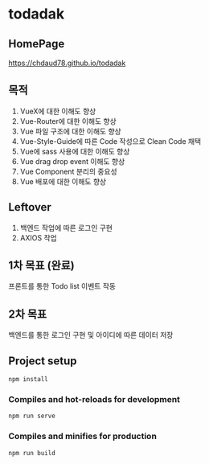# todadak

## HomePage
https://chdaud78.github.io/todadak

## 목적
1. VueX에 대한 이해도 향상
2. Vue-Router에 대한 이해도 향상
3. Vue 파일 구조에 대한 이해도 향상
4. Vue-Style-Guide에 따른 Code 작성으로 Clean Code 채택
5. Vue에 sass 사용에 대한 이해도 향상
6. Vue drag drop event 이해도 향상
7. Vue Component 분리의 중요성
8. Vue 배포에 대한 이해도 향상

## Leftover
1. 백엔드 작업에 따른 로그인 구현
2. AXIOS 작업

## 1차 목표 (완료)
프론트를 통한 Todo list 이벤트 작동

## 2차 목표
백엔드를 통한 로그인 구현 및 아이디에 따른 데이터 저장

## Project setup
```
npm install
```

### Compiles and hot-reloads for development
```
npm run serve
```

### Compiles and minifies for production
```
npm run build
```
